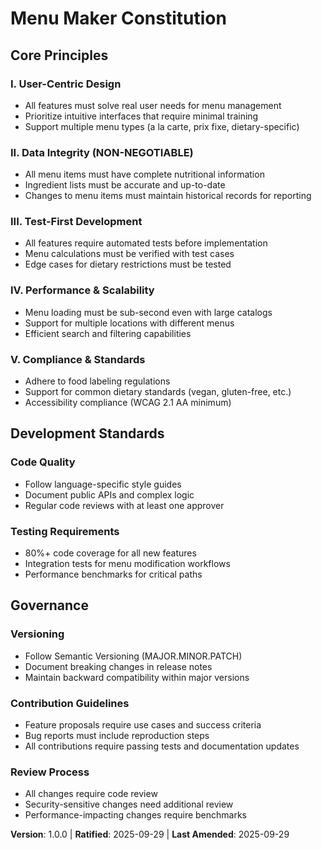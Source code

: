 # Menu Maker Constitution

## Core Principles

### I. User-Centric Design

- All features must solve real user needs for menu management
- Prioritize intuitive interfaces that require minimal training
- Support multiple menu types (a la carte, prix fixe, dietary-specific)

### II. Data Integrity (NON-NEGOTIABLE)

- All menu items must have complete nutritional information
- Ingredient lists must be accurate and up-to-date
- Changes to menu items must maintain historical records for reporting

### III. Test-First Development

- All features require automated tests before implementation
- Menu calculations must be verified with test cases
- Edge cases for dietary restrictions must be tested

### IV. Performance & Scalability

- Menu loading must be sub-second even with large catalogs
- Support for multiple locations with different menus
- Efficient search and filtering capabilities

### V. Compliance & Standards

- Adhere to food labeling regulations
- Support for common dietary standards (vegan, gluten-free, etc.)
- Accessibility compliance (WCAG 2.1 AA minimum)

## Development Standards

### Code Quality

- Follow language-specific style guides
- Document public APIs and complex logic
- Regular code reviews with at least one approver

### Testing Requirements

- 80%+ code coverage for all new features
- Integration tests for menu modification workflows
- Performance benchmarks for critical paths

## Governance

### Versioning

- Follow Semantic Versioning (MAJOR.MINOR.PATCH)
- Document breaking changes in release notes
- Maintain backward compatibility within major versions

### Contribution Guidelines

- Feature proposals require use cases and success criteria
- Bug reports must include reproduction steps
- All contributions require passing tests and documentation updates

### Review Process

- All changes require code review
- Security-sensitive changes need additional review
- Performance-impacting changes require benchmarks

**Version**: 1.0.0 | **Ratified**: 2025-09-29 | **Last Amended**: 2025-09-29
